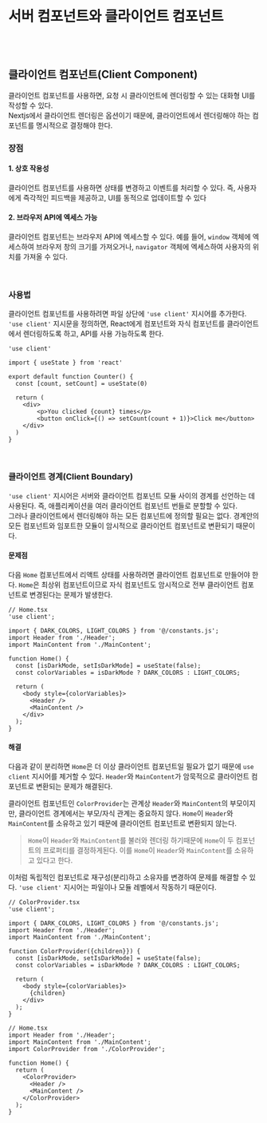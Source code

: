 # 서버 컴포넌트와 클라이언트 컴포넌트

<br/><br/>

<!-- ## 서버 vs 클라이언트 컴포넌트
### 렌더링 방식 비교
#### SSR(Server Side Rendering)
#### CSR(Client Side Rendering)

### 적절한 상황에서 사용하기

<br/>

## 서버 컴포넌트(Server Component) 활용
https://nextjs.org/docs/app/building-your-application/rendering/server-components
서버 컴포넌트를 사용하면 서버에서 렌더링하고 선택적으로 캐시할 수 있는 UI를 작성할 수 있다.
### 장점 -->

<!-- 
<br/> -->

## 클라이언트 컴포넌트(Client Component)
클라이언트 컴포넌트를 사용하면, 요청 시 클라이언트에 렌더링할 수 있는 대화형 UI를 작성할 수 있다. <br/>
Nextjs에서 클라이언트 렌더링은 옵션이기 때문에, 클라이언트에서 렌더링해야 하는 컴포넌트를 명시적으로 결정해야 한다.

### 장점
#### 1. 상호 작용성
클라이언트 컴포넌트를 사용하면 상태를 변경하고 이벤트를 처리할 수 있다. 즉, 사용자에게 즉각적인 피드백을 제공하고, UI를 동적으로 업데이트할 수 있다
#### 2. 브라우저 API에 엑세스 가능
클라이언트 컴포넌트는 브라우저 API에 엑세스할 수 있다. 예를 들어, `window` 객체에 엑세스하여 브라우저 창의 크기를 가져오거나, `navigator` 객체에 엑세스하여 사용자의 위치를 가져올 수 있다. 

<br/>

### 사용법
클라이언트 컴포넌트를 사용하려면 파일 상단에 `'use client'` 지시어를 추가한다.<br/>
`'use client'` 지시문을 정의하면, React에게 컴포넌트와 자식 컴포넌트를 클라이언트에서 렌더링하도록 하고, API를 사용 가능하도록 한다.
```tsx
'use client'
 
import { useState } from 'react'
 
export default function Counter() {
  const [count, setCount] = useState(0)
 
  return (
    <div>
        <p>You clicked {count} times</p>
        <button onClick={() => setCount(count + 1)}>Click me</button>
    </div>
  )
}
```

<br/>

### 클라이언트 경계(Client Boundary)
`'use client'` 지시어은 서버와 클라이언트 컴포넌트 모듈 사이의 경계를 선언하는 데 사용된다. 
즉, 애플리케이션을 여러 클라이언트 컴포넌트 번들로 분할할 수 있다. <br/>
그러나 클라이언트에서 렌더링해야 하는 모든 컴포넌트에 정의할 필요는 없다. 경계안의 모든 컴포넌트와 임포트한 모듈이 암시적으로 클라이언트 컴포넌트로 변환되기 때문이다.

#### 문제점
다음 `Home` 컴포넌트에서 리액트 상태를 사용하려면 클라이언트 컴포넌트로 만들어야 한다. `Home`은 최상위 컴포넌트이므로 자식 컴포넌트도 암시적으로 전부 클라이언트 컴포넌트로 변경된다는 문제가 발생한다.

```tsx
// Home.tsx
'use client';

import { DARK_COLORS, LIGHT_COLORS } from '@/constants.js';
import Header from './Header';
import MainContent from './MainContent';

function Home() {
  const [isDarkMode, setIsDarkMode] = useState(false);
  const colorVariables = isDarkMode ? DARK_COLORS : LIGHT_COLORS;

  return (
    <body style={colorVariables}>
      <Header />
      <MainContent />
    </div>
  );
}
```

#### 해결
다음과 같이 분리하면 `Home`은 더 이상 클라이언트 컴포넌트일 필요가 없기 때문에 `use client` 지시어를 제거할 수 있다. `Header`와 `MainContent`가 암묵적으로 클라이언트 컴포넌트로 변환되는 문제가 해결된다.

클라이언트 컴포넌트인 `ColorProvider`는 관계상 `Header`와 `MainContent`의 부모이지만, 클라이언트 경계에서는 부모/자식 관계는 중요하지 않다. `Home`이 `Header`와 `MainContent`를 소유하고 있기 때문에 클라이언트 컴포넌트로 변환되지 않는다.

> `Home`이 `Header`와 `MainContent`를 불러와 렌더링 하기때문에 `Home`이 두 컴포넌트의 프로퍼티를 결정하게된다. 이를 `Home`이 `Header`와 `MainContent`를 소유하고 있다고 한다. 

이처럼 독립적인 컴포넌트로 재구성(분리)하고 소유자를 변경하여 문제를 해결할 수 있다. `'use client'` 지시어는 파일이나 모듈 레벨에서 작동하기 때문이다.

```tsx
// ColorProvider.tsx
'use client';

import { DARK_COLORS, LIGHT_COLORS } from '@/constants.js';
import Header from './Header';
import MainContent from './MainContent';

function ColorProvider({children}}) {
  const [isDarkMode, setIsDarkMode] = useState(false);
  const colorVariables = isDarkMode ? DARK_COLORS : LIGHT_COLORS;

  return (
    <body style={colorVariables}>
      {children}
    </div>
  );
}
```
```tsx
// Home.tsx
import Header from './Header';
import MainContent from './MainContent';
import ColorProvider from './ColorProvider';

function Home() {
  return (
    <ColorProvider>
      <Header />
      <MainContent />
    </ColorProvider>
  );
}
```
<br/>

<!-- ## 혼합사용 -->